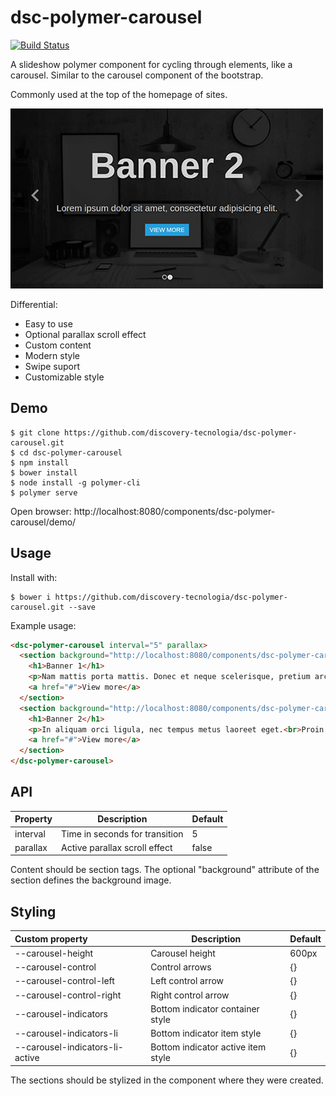 # dsc-polymer-carousel

[![Build Status](https://travis-ci.org/discovery-tecnologia/dsc-polymer-carousel.svg?branch=master)](http://travis-ci.org/#!/discovery-tecnologia/dsc-polymer-carousel)

A slideshow polymer component for cycling through elements, like a carousel. Similar to the carousel component of the bootstrap.

Commonly used at the top of the homepage of sites.

![demo](https://raw.githubusercontent.com/discovery-tecnologia/dsc-polymer-carousel/master/docs/img/carousel.jpg)

Differential:

 * Easy to use
 * Optional parallax scroll effect
 * Custom content
 * Modern style
 * Swipe suport
 * Customizable style

## Demo

```
$ git clone https://github.com/discovery-tecnologia/dsc-polymer-carousel.git
$ cd dsc-polymer-carousel
$ npm install
$ bower install
$ node install -g polymer-cli
$ polymer serve
```
Open browser: http://localhost:8080/components/dsc-polymer-carousel/demo/

## Usage

Install with:

```
$ bower i https://github.com/discovery-tecnologia/dsc-polymer-carousel.git --save
```

Example usage:

```html
<dsc-polymer-carousel interval="5" parallax>
  <section background="http://localhost:8080/components/dsc-polymer-carousel/demo/images/slide-2.jpg">
    <h1>Banner 1</h1>
    <p>Nam mattis porta mattis. Donec et neque scelerisque, pretium arcu sed, vehicula diam. Nam a arcu eu sapien porta<br>posuere id id arcu. Fusce rhoncus erat ut nisl pharetra.</p>
    <a href="#">View more</a>
  </section>
  <section background="http://localhost:8080/components/dsc-polymer-carousel/demo/images/slide-2.jpg">
    <h1>Banner 2</h1>
    <p>In aliquam orci ligula, nec tempus metus laoreet eget.<br>Proin ornare nibh condimentum leo elementum, at hendrerit turpis ultrices.</p>
    <a href="#">View more</a>
  </section>
</dsc-polymer-carousel>
```

## API

| Property       | Description                    | Default       |
|:---------------|--------------------------------|---------------|
| interval       | Time in seconds for transition | 5             |
| parallax       | Active parallax scroll effect  | false         |

Content should be section tags. The optional "background" attribute of the section defines the background image.

## Styling

| Custom property |	Description                                        | Default |
|:----------------|----------------------------------------------------|---------|
| --carousel-height               | Carousel height                    | 600px   |
| --carousel-control              | Control arrows                     | {}      |
| --carousel-control-left         | Left control arrow                 | {}      |
| --carousel-control-right        | Right control arrow                | {}      |
| --carousel-indicators           | Bottom indicator container style   | {}      |
| --carousel-indicators-li        | Bottom indicator item style        | {}      |
| --carousel-indicators-li-active | Bottom indicator active item style | {}      |

The sections should be stylized in the component where they were created.

